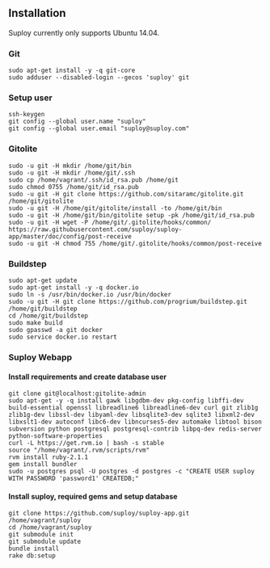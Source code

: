 Installation
------------

Suploy currently only supports Ubuntu 14.04.

### Git

	sudo apt-get install -y -q git-core
	sudo adduser --disabled-login --gecos 'suploy' git

### Setup user

	ssh-keygen
	git config --global user.name "suploy"
	git config --global user.email "suploy@suploy.com"

### Gitolite

	sudo -u git -H mkdir /home/git/bin
	sudo -u git -H mkdir /home/git/.ssh
	sudo cp /home/vagrant/.ssh/id_rsa.pub /home/git
	sudo chmod 0755 /home/git/id_rsa.pub
	sudo -u git -H git clone https://github.com/sitaramc/gitolite.git /home/git/gitolite
	sudo -u git -H /home/git/gitolite/install -to /home/git/bin
	sudo -u git -H /home/git/bin/gitolite setup -pk /home/git/id_rsa.pub
	sudo -u git -H wget -P /home/git/.gitolite/hooks/common/ https://raw.githubusercontent.com/suploy/suploy-app/master/doc/config/post-receive
	sudo -u git -H chmod 755 /home/git/.gitolite/hooks/common/post-receive

### Buildstep

	sudo apt-get update
	sudo apt-get install -y -q docker.io
	sudo ln -s /usr/bin/docker.io /usr/bin/docker
	sudo -u git -H git clone https://github.com/progrium/buildstep.git /home/git/buildstep
	cd /home/git/buildstep
	sudo make build
	sudo gpasswd -a git docker
	sudo service docker.io restart

### Suploy Webapp

#### Install requirements and create database user

	git clone git@localhost:gitolite-admin
	sudo apt-get -y -q install gawk libgdbm-dev pkg-config libffi-dev build-essential openssl libreadline6 libreadline6-dev curl git zlib1g zlib1g-dev libssl-dev libyaml-dev libsqlite3-dev sqlite3 libxml2-dev libxslt1-dev autoconf libc6-dev libncurses5-dev automake libtool bison subversion python postgresql postgresql-contrib libpq-dev redis-server python-software-properties
	curl -L https://get.rvm.io | bash -s stable
	source "/home/vagrant/.rvm/scripts/rvm"
	rvm install ruby-2.1.1
	gem install bundler
	sudo -u postgres psql -U postgres -d postgres -c "CREATE USER suploy WITH PASSWORD 'password1' CREATEDB;"

#### Install suploy, required gems and setup database

	git clone https://github.com/suploy/suploy-app.git /home/vagrant/suploy
	cd /home/vagrant/suploy
	git submodule init
	git submodule update
	bundle install
	rake db:setup
